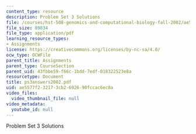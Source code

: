 ```yaml
---
content_type: resource
description: Problem Set 3 Solutions
file: /courses/hst-508-genomics-and-computational-biology-fall-2002/ae5577f232173cb2692690fccac6ec8a_ps3answers2002.pdf
file_size: 89834
file_type: application/pdf
learning_resource_types:
- Assignments
license: https://creativecommons.org/licenses/by-nc-sa/4.0/
ocw_type: OCWFile
parent_title: Assignments
parent_type: CourseSection
parent_uid: 43fbbe59-f66c-1bdd-7edf-018322523e8a
resourcetype: Document
title: ps3answers2002.pdf
uid: ae5577f2-3217-3cb2-6926-90fccac6ec8a
video_files:
  video_thumbnail_file: null
video_metadata:
  youtube_id: null
---
```

Problem Set 3 Solutions